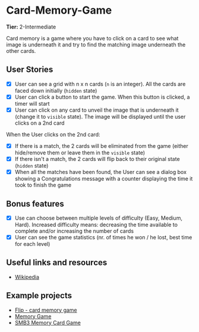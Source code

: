 # Card-Memory-Game

**Tier:** 2-Intermediate

Card memory is a game where you have to click on a card to see what image is underneath it and try to find the matching image underneath the other cards.

## User Stories

-   [x] User can see a grid with n x n cards (`n` is an integer). All the cards are faced down initially (`hidden` state)
-   [x] User can click a button to start the game. When this button is clicked, a timer will start
-   [x] User can click on any card to unveil the image that is underneath it (change it to `visible` state). The image will be displayed until the user clicks on a 2nd card

When the User clicks on the 2nd card:

-   [x] If there is a match, the 2 cards will be eliminated from the game (either hide/remove them or leave them in the `visible` state)
-   [x] If there isn't a match, the 2 cards will flip back to their original state (`hidden` state)
-   [x] When all the matches have been found, the User can see a dialog box showing a Congratulations message with a counter displaying the time it took to finish the game

## Bonus features

-   [x] Use can choose between multiple levels of difficulty (Easy, Medium, Hard). Increased difficulty means: decreasing the time available to complete and/or increasing the number of cards
-   [x] User can see the game statistics (nr. of times he won / he lost, best time for each level)

## Useful links and resources

-   [Wikipedia](<https://en.wikipedia.org/wiki/Concentration_(game)>)

## Example projects

-   [Flip - card memory game](https://codepen.io/zerospree/full/bNWbvW)
-   [Memory Game](https://jdmedlock.github.io/memorygame/)
-   [SMB3 Memory Card Game](https://codepen.io/hexagoncircle/full/OXBJxV)